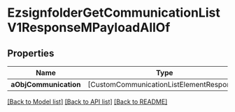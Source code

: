 # EzsignfolderGetCommunicationListV1ResponseMPayloadAllOf

## Properties
Name | Type | Description | Notes
------------ | ------------- | ------------- | -------------
**aObjCommunication** | [CustomCommunicationListElementResponse] |  | 

[[Back to Model list]](../README.md#documentation-for-models) [[Back to API list]](../README.md#documentation-for-api-endpoints) [[Back to README]](../README.md)


